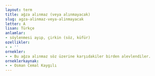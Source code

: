 ```yaml
---
layout: term
title: ağza alınmaz (veya alınmayacak)
slug: agza-alinmaz-veya-alinmayacak
letter: A
lisan: Türkçe
anlamlar:
- söylenmesi ayıp, çirkin (söz, küfür)
ozellikler:
- - ''
ornekler:
- - Bu ağza alınmaz söz üzerine karşıdakiler birden alevlendiler.
orneklerkaynak:
- - Osman Cemal Kaygılı
---
```

